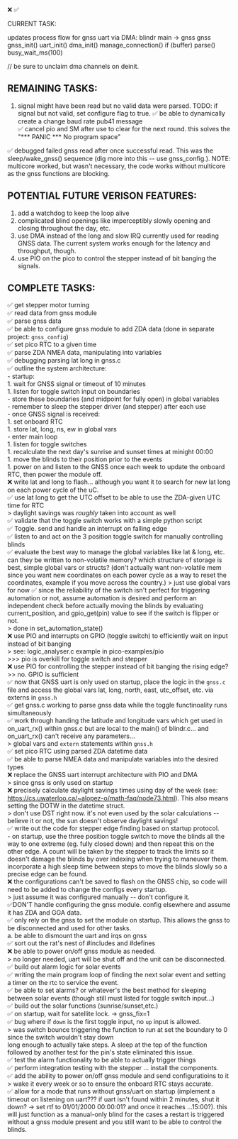 ❌
✅

CURRENT TASK:

updates process flow for gnss uart via DMA:
blindr
    main
    -> gnss
gnss
    gnss_init()
        uart_init()
        dma_init()
    manage_connection()
        if (buffer)
            parse()
        busy_wait_ms(100)

// be sure to unclaim dma channels on deinit.


REMAINING TASKS:
------------------------------------------------------------------------------

1. signal might have been read but no valid data were parsed. TODO: if signal but not valid, set configure flag to true.
✅ be able to dynamically create a change baud rate pub41 message<br>
✅ cancel pio and SM after use to clear for the next round. this solves the "\*\*\* PANIC \*\*\* No program space"<br>

✅ debugged failed gnss read after once successful read. This was the sleep/wake_gnss() sequence (dig more into this -- use gnss_config.). NOTE: multicore worked, but wasn't necessary, the code works without multicore as the gnss functions are blocking.




POTENTIAL FUTURE VERISON FEATURES:
------------------------------------------------------------------------------
1. add a watchdog to keep the loop alive
1. complicated blind openings like imperceptibly slowly opening and closing throughout the day, etc.
1. use DMA instead of the long and slow IRQ currently used for reading GNSS data. The current system works enough for the latency and throughput, though.
1. use PIO on the pico to control the stepper instead of bit banging the signals.

COMPLETE TASKS:
------------------------------------------------------------------------------
✅ get stepper motor turning<br>
✅ read data from gnss module<br>
✅ parse gnss data<br>
✅ be able to configure gnss module to add ZDA data (done in separate project: `gnss_config`)<br>
✅ set pico RTC to a given time<br>
✅ parse ZDA NMEA data, manipulating into variables<br>
✅ debugging parsing lat long in gnss.c<br>
✅ outline the system architecture:<br>
    - startup:<br>
        1. wait for GNSS signal or timeout of 10 minutes<br>
        1. listen for toggle switch input on boundaries<br>
            - store these boundaries (and midpoint for fully open) in global variables<br>
            - remember to sleep the stepper driver (and stepper) after each use<br>
    - once GNSS signal is received:<br>
        1. set onboard RTC<br>
        1. store lat, long, ns, ew in global vars<br>
    - enter main loop<br>
        1. listen for toggle switches<br>
        1. recalculate the next day's sunrise and sunset times at minight 00:00<br>
        1. move the blinds to their position prior to the events<br>
        1. power on and listen to the GNSS once each week to update the onboard RTC, then power the module off.<br>
❌ write lat and long to flash... although you want it to search for new lat long on each power cycle of the uC.<br>
✅ use lat long to get the UTC offset to be able to use the ZDA-given UTC time for RTC<br>
    > daylight savings was *roughly* taken into account as well<br>
✅ validate that the toggle switch works with a simple python script<br>
✅ Toggle. send and handle an interrupt on falling edge<br>
✅ listen to and act on the 3 position toggle switch for manually controlling blinds<br>
✅ evaluate the best way to manage the global variables like lat & long, etc. can they be written to non-volatile memory? which structure of storage is best, simple global vars or structs? (don't actually want non-volatile mem since you want new coordinates on each power cycle as a way to reset the coordinates, example if you move across the country.) > just use global vars for now
✅ since the reliability of the switch isn't perfect for triggering automation or not, assume automation is desired and perform an independent check before actually moving the blinds by evaluating current_position, and gpio_get(pin) value to see if the switch is flipper or not.<br>
    > done in set_automation_state()<br>
❌ use PIO and interrupts on GPIO (toggle switch) to efficiently wait on input instead of bit banging<br>
    > see: logic_analyser.c example in pico-examples/pio<br>
    >>> pio is overkill for toggle switch and stepper<br>
❌ use PIO for controlling the stepper instead of bit banging the rising edge? >> no. GPIO is sufficient<br>
✅ now that GNSS uart is only used on startup, place the logic in the `gnss.c` file and access the global vars lat, long, north, east, utc_offset, etc. via externs in `gnss.h`<br>
✅ get gnss.c working to parse gnss data while the toggle functinoality runs simultaneously<br>
✅ work through handing the latitude and longitude vars which get used in on_uart_rx() within gnss.c but are local to
the main() of blindr.c... and on_uart_rx() can't receive any parameters...<br>
    > global vars and `extern` statements within `gnss.h`<br>
✅ set pico RTC using parsed ZDA datetime data<br>
    ✅ be able to parse NMEA data and manipulate variables into the desired types<br>
❌ replace the GNSS uart interrupt architecture with PIO and DMA<br>
    > since gnss is only used on startup<br>
❌ precisely calculate daylight savings times using day of the week (see: https://cs.uwaterloo.ca/~alopez-o/math-faq/node73.html). This also means setting the DOTW in the datetime struct.<br>
    > don't use DST right now. it's not even used by the solar calculations -- believe it or not, the sun doesn't observe daylight savings!<br>
✅ write out the code for stepper edge finding based on startup protocol.<br>
    - on startup, use the three position toggle switch to move the blinds all the way to one extreme (eg. fully closed down) and then repeat this on the other edge. A count will be taken by the stepper to track the limits so it doesn't damage the blinds by over indexing when trying to maneuver them. incorporate a high sleep time between steps to move the blinds slowly so a precise edge can be found.<br>
❌ the configurations can't be saved to flash on the GNSS chip, so code will need to be added to change the configs every startup.<br>
    > just assume it was configured manually -- don't configure it.<br>
    ✅DON'T handle configuring the gnss module. config elsewhere and assume it has ZDA and GGA data.<br>
✅ only rely on the gnss to set the module on startup. This allows the gnss to be disconnected and used for other tasks.<br>
    a. be able to dismount the uart and irqs on gnss<br>
✅ sort out the rat's nest of #includes and #defines<br>
❌ be able to power on/off gnss module as needed.<br>
    > no longer needed, uart will be shut off and the unit can be disconnected.<br>
✅ build out alarm logic for solar events<br>
✅ writing the main program loop of finding the next solar event and setting a timer on the rtc to service the event.<br>
    ✅ be able to set alarms? or whatever's the best method for sleeping between solar events (though still must listed for toggle switch input...)<br>
    ✅ build out the solar functions (sunrise/sunset,etc.)<br>
✅ on startup, wait for satellite lock. -> gnss_fix=1<br>
✅ bug where if `down` is the first toggle input, no `up` input is allowed.<br>
    > was switch bounce triggering the function to run at set the boundary to 0 since the switch wouldn't stay down<br>
    long enough to actually take steps. A sleep at the top of the function followed by another test for the pin's state eliminated this issue.<br>
✅ test the alarm functionality to be able to actually trigger things<br>
✅ perform integration testing with the stepper ... install the components.<br>
✅ add the ability to power on/off gnss module and send configuratioins to it<br>
    > wake it every week or so to ensure the onboard RTC stays accurate.<br>
✅ allow for a mode that runs without gnss/uart on startup (implement a timeout on listening on uart??? if uart isn't found within 2 minutes, shut it down? -> set rtf to 01/01/2000 00:00:01? and once it reaches ...15:00?). this will just function as a manual-only blind for the cases a restart is triggered without a gnss module present and you still want to be able to control the blinds.<br>

